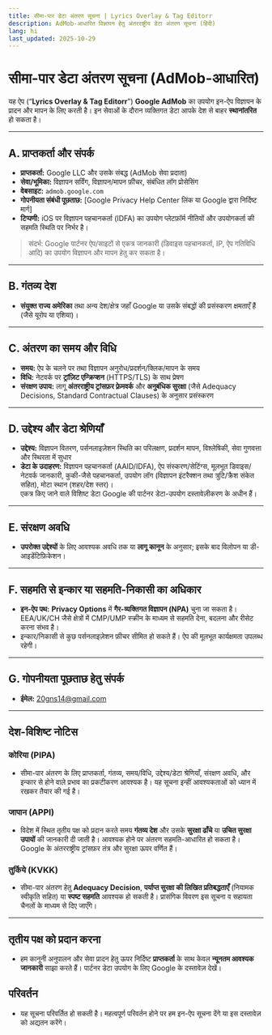 ```yaml
---
title: सीमा-पार डेटा अंतरण सूचना | Lyrics Overlay & Tag Editorr
description: AdMob-आधारित विज्ञापन हेतु अंतरराष्ट्रीय डेटा अंतरण सूचना (हिंदी)
lang: hi
last_updated: 2025-10-29
---
```


# सीमा-पार डेटा अंतरण सूचना (AdMob-आधारित)

यह ऐप (“**Lyrics Overlay & Tag Editorr**”) **Google AdMob** का उपयोग इन-ऐप विज्ञापन के प्रादन और मापन के लिए करती है। इन सेवाओं के दौरान व्यक्तिगत डेटा आपके देश से बाहर **स्थानांतरित** हो सकता है।

---

## A. प्राप्तकर्ता और संपर्क
- **प्राप्तकर्ता:** Google LLC और उसके संबद्ध (AdMob सेवा प्रदाता)  
- **सेवा/भूमिका:** विज्ञापन सर्विंग, विज्ञापन/मापन फ़ीचर, संबंधित लॉग प्रोसेसिंग  
- **वेबसाइट:** `admob.google.com`  
- **गोपनीयता संबंधी पूछताछ:** [Google Privacy Help Center लिंक या Google द्वारा निर्दिष्ट मार्ग]  
- **टिप्पणी:** iOS पर विज्ञापन पहचानकर्ता (IDFA) का उपयोग प्लेटफ़ॉर्म नीतियों और उपयोगकर्ता की सहमति स्थिति पर निर्भर है।

> संदर्भ: Google पार्टनर ऐप/साइटों से एकत्र जानकारी (डिवाइस पहचानकर्ता, IP, ऐप गतिविधि आदि) का उपयोग विज्ञापन और मापन हेतु कर सकता है।

---

## B. गंतव्य देश
- **संयुक्त राज्य अमेरिका** तथा अन्य देश/क्षेत्र जहाँ Google या उसके संबद्धों की प्रसंस्करण क्षमताएँ हैं (जैसे यूरोप या एशिया)।

---

## C. अंतरण का समय और विधि
- **समय:** ऐप के चलने पर तथा विज्ञापन अनुरोध/प्रदर्शन/क्लिक/मापन के समय  
- **विधि:** नेटवर्क पर **ट्रांज़िट एन्क्रिप्शन** (HTTPS/TLS) के साथ प्रेषण  
- **संरक्षण उपाय:** लागू **अंतरराष्ट्रीय ट्रांसफ़र फ़्रेमवर्क** और **अनुबंधिक सुरक्षा** (जैसे Adequacy Decisions, Standard Contractual Clauses) के अनुसार प्रसंस्करण

---

## D. उद्देश्य और डेटा श्रेणियाँ
- **उद्देश्य:** विज्ञापन वितरण, पर्सनलाइज़ेशन स्थिति का परिलक्षण, प्रदर्शन मापन, विश्लेषिकी, सेवा गुणवत्ता और स्थिरता में सुधार  
- **डेटा के उदाहरण:** विज्ञापन पहचानकर्ता (AAID/IDFA), ऐप संस्करण/सेटिंग्स, मूलभूत डिवाइस/नेटवर्क जानकारी, कुकी-जैसे पहचानकर्ता, उपयोग लॉग (विज्ञापन इंटरैक्शन तथा त्रुटि/क्रैश संकेत सहित), मोटा स्थान (शहर/देश स्तर)।  
  एकत्र किए जाने वाले विशिष्ट डेटा Google की पार्टनर डेटा-उपयोग दस्तावेज़ीकरण के अधीन हैं।

---

## E. संरक्षण अवधि
- **उपरोक्त उद्देश्यों** के लिए आवश्यक अवधि तक या **लागू कानून** के अनुसार; इसके बाद विलोपन या डी-आइडेंटिफ़िकेशन।

---

## F. सहमति से इन्कार या सहमति-निकासी का अधिकार
- **इन-ऐप पथ:** **Privacy Options** में **गैर-व्यक्तिगत विज्ञापन (NPA)** चुना जा सकता है।  
  EEA/UK/CH जैसे क्षेत्रों में CMP/UMP स्क्रीन के माध्यम से सहमति देना, बदलना और रीसेट करना संभव है।  
- इन्कार/निकासी से कुछ पर्सनलाइज़ेशन फ़ीचर सीमित हो सकते हैं। ऐप की मूलभूत कार्यक्षमता उपलब्ध रहेगी।

---

## G. गोपनीयता पूछताछ हेतु संपर्क
- **ईमेल:** 20gns14@gmail.com

---

## देश-विशिष्ट नोटिस

### कोरिया (PIPA)
- सीमा-पार अंतरण के लिए प्राप्तकर्ता, गंतव्य, समय/विधि, उद्देश्य/डेटा श्रेणियाँ, संरक्षण अवधि, और इन्कार से होने वाले प्रभाव का प्रकटीकरण आवश्यक है। यह सूचना इन्हीं आवश्यकताओं को ध्यान में रखकर तैयार की गई है।

### जापान (APPI)
- विदेश में स्थित तृतीय पक्ष को प्रदान करते समय **गंतव्य देश** और उसके **सुरक्षा ढाँचे** या **उचित सुरक्षा उपायों** की जानकारी दी जाती है। आवश्यक होने पर अंतरण सहमति-आधारित हो सकता है। Google के अंतरराष्ट्रीय ट्रांसफ़र तंत्र और सुरक्षा ऊपर वर्णित हैं।

### तुर्किये (KVKK)
- सीमा-पार अंतरण हेतु **Adequacy Decision**, **पर्याप्त सुरक्षा की लिखित प्रतिबद्धताएँ** (नियामक स्वीकृति सहित) या **स्पष्ट सहमति** आवश्यक हो सकती है। प्रासंगिक विवरण इस सूचना व सहायता चैनलों के माध्यम से दिए जाएँगे।

---

## तृतीय पक्ष को प्रदान करना
- हम कानूनी अनुपालन और सेवा प्रादन हेतु ऊपर निर्दिष्ट **प्राप्तकर्ता** के साथ केवल **न्यूनतम आवश्यक जानकारी** साझा करते हैं। पार्टनर डेटा उपयोग के लिए Google के दस्तावेज़ देखें।

## परिवर्तन
- यह सूचना परिवर्तित हो सकती है। महत्वपूर्ण परिवर्तन होने पर हम इन-ऐप सूचना देंगे या इस दस्तावेज़ को अद्यतन करेंगे।
